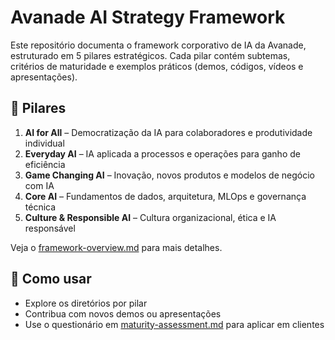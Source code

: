 # Avanade AI Strategy Framework

Este repositório documenta o framework corporativo de IA da Avanade, estruturado em 5 pilares estratégicos. Cada pilar contém subtemas, critérios de maturidade e exemplos práticos (demos, códigos, vídeos e apresentações).

## 🧠 Pilares

1. **AI for All** – Democratização da IA para colaboradores e produtividade individual  
2. **Everyday AI** – IA aplicada a processos e operações para ganho de eficiência  
3. **Game Changing AI** – Inovação, novos produtos e modelos de negócio com IA  
4. **Core AI** – Fundamentos de dados, arquitetura, MLOps e governança técnica  
5. **Culture & Responsible AI** – Cultura organizacional, ética e IA responsável  

Veja o [framework-overview.md](./framework-overview.md) para mais detalhes.

## 🚀 Como usar

- Explore os diretórios por pilar
- Contribua com novos demos ou apresentações
- Use o questionário em [maturity-assessment.md](./maturity-assessment.md) para aplicar em clientes
